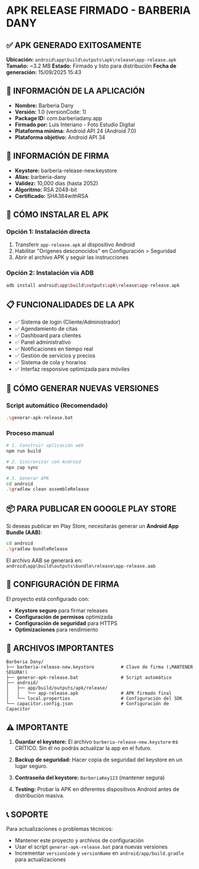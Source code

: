 # APK RELEASE FIRMADO - BARBERIA DANY

## ✅ APK GENERADO EXITOSAMENTE

**Ubicación:** `android\app\build\outputs\apk\release\app-release.apk`
**Tamaño:** ~3.2 MB
**Estado:** Firmado y listo para distribución
**Fecha de generación:** 15/09/2025 15:43

## 📱 INFORMACIÓN DE LA APLICACIÓN

- **Nombre:** Barberia Dany
- **Versión:** 1.0 (versionCode: 1)
- **Package ID:** com.barberiadany.app
- **Firmado por:** Luis Interiano - Foto Estudio Digital
- **Plataforma mínima:** Android API 24 (Android 7.0)
- **Plataforma objetivo:** Android API 34

## 🔐 INFORMACIÓN DE FIRMA

- **Keystore:** barberia-release-new.keystore
- **Alias:** barberia-dany
- **Validez:** 10,000 días (hasta 2052)
- **Algoritmo:** RSA 2048-bit
- **Certificado:** SHA384withRSA

## 🚀 CÓMO INSTALAR EL APK

### Opción 1: Instalación directa
1. Transferir `app-release.apk` al dispositivo Android
2. Habilitar "Orígenes desconocidos" en Configuración > Seguridad
3. Abrir el archivo APK y seguir las instrucciones

### Opción 2: Instalación vía ADB
```bash
adb install android\app\build\outputs\apk\release\app-release.apk
```

## 📋 FUNCIONALIDADES DE LA APK

- ✅ Sistema de login (Cliente/Administrador)
- ✅ Agendamiento de citas
- ✅ Dashboard para clientes
- ✅ Panel administrativo
- ✅ Notificaciones en tiempo real
- ✅ Gestión de servicios y precios
- ✅ Sistema de cola y horarios
- ✅ Interfaz responsive optimizada para móviles

## 🔄 CÓMO GENERAR NUEVAS VERSIONES

### Script automático (Recomendado)
```bash
.\generar-apk-release.bat
```

### Proceso manual
```bash
# 1. Construir aplicación web
npm run build

# 2. Sincronizar con Android
npx cap sync

# 3. Generar APK
cd android
.\gradlew clean assembleRelease
```

## 📦 PARA PUBLICAR EN GOOGLE PLAY STORE

Si deseas publicar en Play Store, necesitarás generar un **Android App Bundle (AAB)**:

```bash
cd android
.\gradlew bundleRelease
```

El archivo AAB se generará en: `android\app\build\outputs\bundle\release\app-release.aab`

## 🔧 CONFIGURACIÓN DE FIRMA

El proyecto está configurado con:
- **Keystore seguro** para firmar releases
- **Configuración de permisos** optimizada
- **Configuración de seguridad** para HTTPS
- **Optimizaciones** para rendimiento

## 📂 ARCHIVOS IMPORTANTES

```
Barberia Dany/
├── barberia-release-new.keystore          # Clave de firma (¡MANTENER SEGURA!)
├── generar-apk-release.bat                # Script automático
├── android/
│   ├── app/build/outputs/apk/release/
│   │   └── app-release.apk                # APK firmado final
│   └── local.properties                   # Configuración del SDK
└── capacitor.config.json                  # Configuración de Capacitor
```

## ⚠️ IMPORTANTE

1. **Guardar el keystore:** El archivo `barberia-release-new.keystore` es CRÍTICO. Sin él no podrás actualizar la app en el futuro.

2. **Backup de seguridad:** Hacer copia de seguridad del keystore en un lugar seguro.

3. **Contraseña del keystore:** `BarberiaKey123` (mantener segura)

4. **Testing:** Probar la APK en diferentes dispositivos Android antes de distribución masiva.

## 📞 SOPORTE

Para actualizaciones o problemas técnicos:
- Mantener este proyecto y archivos de configuración
- Usar el script `generar-apk-release.bat` para nuevas versiones
- Incrementar `versionCode` y `versionName` en `android/app/build.gradle` para actualizaciones